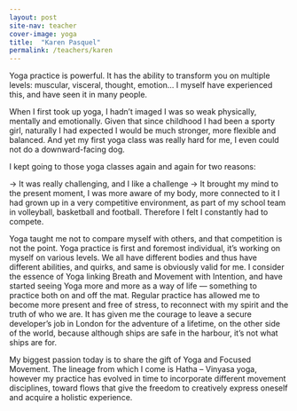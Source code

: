 ```yaml
---
layout: post
site-nav: teacher
cover-image: yoga
title:  "Karen Pasquel"
permalink: /teachers/karen
---
```


Yoga practice is powerful. It has the ability to transform you on multiple levels: muscular, visceral, thought, emotion… I myself have experienced this, and have seen it in many people.

When I first took up yoga, I hadn’t imaged I was so weak physically, mentally and emotionally. Given that since childhood I had been a sporty girl, naturally I had expected I would be much stronger, more flexible and balanced. And yet my first yoga class was really hard for me, I even could not do a downward-facing dog.

I kept going to those yoga classes again and again for two reasons:

→ It was really challenging, and I like a challenge
→ It brought my mind to the present moment, I was more aware of my body, more connected to it
I had grown up in a very competitive environment, as part of my school team in volleyball, basketball and football. Therefore I felt I constantly had to compete.

Yoga taught me not to compare myself with others, and that competition is not the point. Yoga practice is first and foremost individual, it’s working on myself on various levels. We all have different bodies and thus have different abilities, and quirks, and same is obviously valid for me.
I consider the essence of Yoga linking Breath and Movement with Intention, and have started seeing Yoga more and more as a way of life — something to practice both on and off the mat. Regular practice has allowed me to become more present and free of stress, to reconnect with my spirit and the truth of who we are. It has given me the courage to leave a secure developer’s job in London for the adventure of a lifetime, on the other side of the world, because although ships are safe in the harbour, it’s not what ships are for. 

My biggest passion today is to share the gift of Yoga and Focused Movement. The lineage from which I come is Hatha – Vinyasa yoga, however my practice has evolved in time to incorporate different movement disciplines, toward flows that give the freedom to creatively express oneself and acquire a holistic experience. 
	



